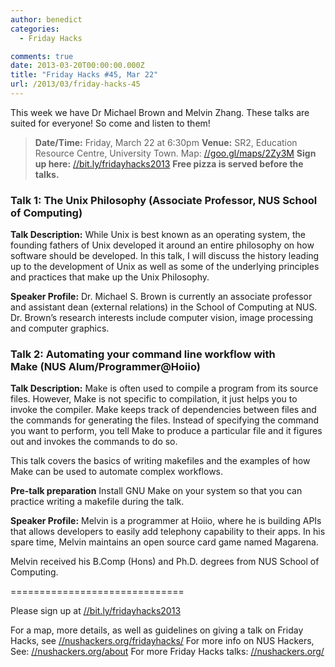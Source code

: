 ```yaml
---
author: benedict
categories:
  - Friday Hacks

comments: true
date: 2013-03-20T00:00:00.000Z
title: "Friday Hacks #45, Mar 22"
url: /2013/03/friday-hacks-45
---
```


This week we have Dr Michael Brown and Melvin Zhang. These talks are suited for everyone! So come and listen to them!

<blockquote><strong>Date/Time:</strong> Friday, March 22 at 6:30pm
<strong>Venue:</strong> SR2, Education Resource Centre, University Town. Map: <a href="//goo.gl/maps/2Zy3M">//goo.gl/maps/2Zy3M</a>
<strong>Sign up here:</strong> <a href="//bit.ly/fridayhacks2013">//bit.ly/fridayhacks2013</a>
<strong>Free pizza is served before the talks.</strong></blockquote>
<h3>Talk 1: The Unix Philosophy (Associate Professor, NUS School of Computing)</h3>
<strong>Talk Description:</strong>
While Unix is best known as an operating system, the founding fathers of Unix developed it around an entire philosophy on how software should be developed. In this talk, I will discuss the history leading up to the development of Unix as well as some of the underlying principles and practices that make up the Unix Philosophy.

<strong>Speaker Profile:</strong>
Dr. Michael S. Brown is currently an associate professor and assistant dean (external relations) in the School of Computing at NUS. Dr. Brown’s research interests include computer vision, image processing and computer graphics.

<h3>Talk 2: Automating your command line workflow with Make (NUS Alum/Programmer@Hoiio)</h3>
<strong>Talk Description:</strong>
Make is often used to compile a program from its source files. However, Make is not specific to compilation, it just helps you to invoke the compiler. Make keeps track of dependencies between files and the commands for generating the files. Instead of specifying the command you want to perform, you tell Make to produce a particular file and it figures out and invokes the commands to do so.

This talk covers the basics of writing makefiles and the examples of how Make can be used to automate complex workflows.

<strong>Pre-talk preparation</strong>
Install GNU Make on your system so that you can practice writing a makefile during the talk.

<strong>Speaker Profile:</strong>
Melvin is a programmer at Hoiio, where he is building APIs that allows
developers to easily add telephony capability to their apps. In his spare
time, Melvin maintains an open source card game named Magarena.

Melvin received his B.Comp (Hons) and Ph.D. degrees from NUS School of
Computing.

==============================

Please sign up at <a href="//bit.ly/fridayhacks2013">//bit.ly/fridayhacks2013</a>

For a map, more details, as well as guidelines on giving a talk on Friday Hacks, see <a href="/fridayhacks/">//nushackers.org/fridayhacks/</a>
For more info on NUS Hackers, See: <a href="/about">//nushackers.org/about</a>
For more Friday Hacks talks: <a href="/">//nushackers.org/</a>
